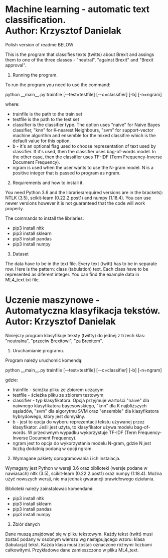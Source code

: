 # Machine learning - automatic text classification. <br> Author: Krzysztof Danielak<br />

Polish version of readme BELOW

This is the program that classifies texts (twitts) about Brexit and assings them to one of the three classes - "neutral", "against Brexit" and "Brexit approval".

1. Running the program.

To run the program you need to use the command:

python \_\_main\_\_.py trainfile [--test=testfile] [--c=classifier] [-b] [-n=ngram]

where:
- trainfile is the path to the train set
- testfile is the path to the test set
- classifier is the classifier type. The option uses "naive" for Naive Bayes classifier, "knn" for K-nearest Neighbours, "svm" for support-vector machine algorithm and ensemble for the mixed classifire which is the default value for this option.
- b - it's an optional flag used to choose representation of text used by classifier. If it's used, then the classifier uses bag-of-words model. In the other case, then the classifier uses TF-IDF (Term Frequency-Inverse Document Frequency). 
- ngram is used when the user wants to use the N-gram model. N is a positive integer that is passed to program as ngram. 

2. Requirements and how to install it.

You need Python 3.6 and the libraries(required versions are in the brackets): NTLK (3.5), scikit-learn (0.22.2.post1) and numpy (1.18.4). You can use newer versions however it is not guaranteed that the code will work properly.

The commands to install the libriaries:
- pip3 install nltk
- pip3 install sklearn
- pip3 install pandas
- pip3 install numpy

3. Dataset

The data have to be in the text file. Every text (twitt) has to be in separate row. Here is the pattern: class (tabulation) text.
Each class have to be represented as diferent integer. You can find the example data in ML4_text.txt file.

# Uczenie maszynowe - Automatyczna klasyfikacja tekstów. <br> Autor: Krzysztof Danielak </br>

Niniejszy program klasyfikuje teksty (twitty) do jednej z trzech klas: "neutralna", "przeciw Brexitowi", "za Brexitem".

1. Uruchamianie programu.

Program należy uruchomić komendą:

python \_\_main\_\_.py trainfile [--test=testfile] [--c=classifier] [-b] [-n=ngram]

gdzie:
- trainfile - ścieżka pliku ze zbiorem uczącym
- testfile - ścieżka pliku ze zbiorem testowym
- classifier - typ klasyfikatora. Opcja przyjmuje wartości "naive" dla naiwnego klasyfikatora bayesowskiego, "knn" dla K najbliższych sąsiadów, "svm" dla algorytmu SVM oraz "ensemble" dla klasyfikatora hybrydowego, który jest domyślny.
- b - jest to opcja do wyboru reprezentacji tekstu używanej przez klasyfikator. Jeśli jest użyta, to klasyfikator używa modelu bag-of-words. W przeciwnym wypadku wykorzystuje TF-IDF (Term Frequency-Inverse Document Frequency).
- ngram jest to opcja do wykorzystania modelu N-gram, gdzie N jest liczbą dodatnią podaną w opcji ngram.

2. Wymagane pakiety oprogramowania i ich instalacja.

Wymagany jest Python w wersji 3.6 oraz biblioteki (wersje podane w nawiasach) nltk (3.5), scikit-learn (0.22.2.post1) oraz numpy (1.18.4). Można użyć nowszych wersji, nie ma jednak gwarancji prawidłowego działania.

Biblioteki należy zainstalować komendami: 
- pip3 install nltk
- pip3 install sklearn
- pip3 install pandas
- pip3 install numpy

3. Zbiór danych

Dane muszą znajdować się w pliku tekstowym. Każdy tekst (twitt) musi zostać podany w osobnym wierszu wg następującego wzoru: klasa (tabulacja) tekst.
Każda klasa musi zostać oznaczone różnymi liczbami całkowitymi. Przykładowe dane zamieszczono w pliku ML4_text.
